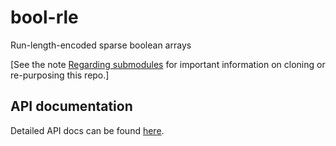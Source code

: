 # bool-rle
Run-length-encoded sparse boolean arrays

\[See the note [Regarding submodules](https://github.com/openfin/rectangular#regarding-submodules)
for important information on cloning or re-purposing this repo.\]

## API documentation

Detailed API docs can be found [here](http://openfin.github.io/sparse-boolean-array/).
